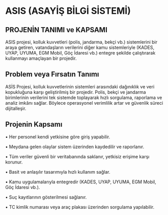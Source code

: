 # ASIS (ASAYİŞ BİLGİ SİSTEMİ)
## PROJENİN TANIMI ve KAPSAMI
ASIS projesi, kolluk kuvvetleri (polis, jandarma, bekçi vb.) sistemlerini bir araya getiren, vatandaşların verilerini diğer kamu sistemleriyle (KADES, UYAP, UYUMA, EGM Mobil, Göç İdaresi vb.) entegre şekilde çalıştırarak kullanmayı amaçlayan bir projedir.


## Problem veya Fırsatın Tanımı
ASİS Projesi, kolluk kuvvetlerinin sistemleri arasındaki dağınıklık ve veri kopukluğuna karşı geliştirilmiş bir projedir. Polis, bekçi ve jandarma birimlerinin verilerini tek sistemde toplayarak hızlı sorgulama, raporlama ve analiz imkânı sağlar. Böylece operasyonel verimlilik artar ve güvenlik süreci dijitalleşir.


## Projenin Kapsamı
• Her personel kendi yetkisine göre giriş yapabilir.

• Meydana gelen olaylar sistem üzerinden kaydedilir ve raporlanır.

• Tüm veriler güvenli bir veritabanında saklanır, yetkisiz erişime karşı korunur.

• Basit ve anlaşılır tasarımıyla hızlı kullanım sağlar.

• Kamu uygulamalarıyla entegredir (KADES, UYAP, UYUMA, EGM Mobil, Göç İdaresi vb.).

• Suç kayıtlarının gösterilmesi sağlanır.

• TC kimlik numarası veya araç plakası üzerinden sorgulama yapılabilir.

